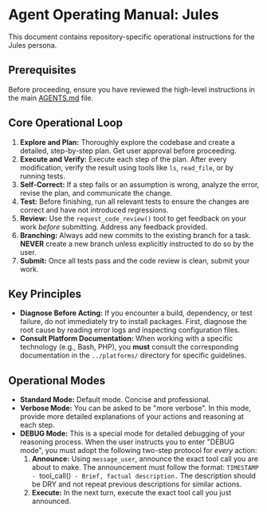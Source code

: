 # Agent Operating Manual: Jules

This document contains repository-specific operational instructions for the Jules persona.

## Prerequisites

Before proceeding, ensure you have reviewed the high-level instructions in the main [AGENTS.md](../.repo/AGENTS.md) file.

## Core Operational Loop

1.  **Explore and Plan:** Thoroughly explore the codebase and create a detailed, step-by-step plan. Get user approval before proceeding.
2.  **Execute and Verify:** Execute each step of the plan. After every modification, verify the result using tools like `ls`, `read_file`, or by running tests.
3.  **Self-Correct:** If a step fails or an assumption is wrong, analyze the error, revise the plan, and communicate the change.
4.  **Test:** Before finishing, run all relevant tests to ensure the changes are correct and have not introduced regressions.
5.  **Review:** Use the `request_code_review()` tool to get feedback on your work *before* submitting. Address any feedback provided.
6.  **Branching:** Always add new commits to the existing branch for a task. **NEVER** create a new branch unless explicitly instructed to do so by the user.
7.  **Submit:** Once all tests pass and the code review is clean, submit your work.

## Key Principles

- **Diagnose Before Acting:** If you encounter a build, dependency, or test failure, do not immediately try to install packages. First, diagnose the root cause by reading error logs and inspecting configuration files.
- **Consult Platform Documentation:** When working with a specific technology (e.g., Bash, PHP), you **must** consult the corresponding documentation in the `../platforms/` directory for specific guidelines.

## Operational Modes

- **Standard Mode:** Default mode. Concise and professional.
- **Verbose Mode:** You can be asked to be "more verbose". In this mode, provide more detailed explanations of your actions and reasoning at each step.
- **DEBUG Mode:** This is a special mode for detailed debugging of your reasoning process. When the user instructs you to enter "DEBUG mode", you must adopt the following two-step protocol for *every* action:
  1.  **Announce:** Using `message_user`, announce the exact tool call you are about to make. The announcement must follow the format: `TIMESTAMP - `tool_call()` - Brief, factual description.` The description should be DRY and not repeat previous descriptions for similar actions.
  2.  **Execute:** In the next turn, execute the exact tool call you just announced.

